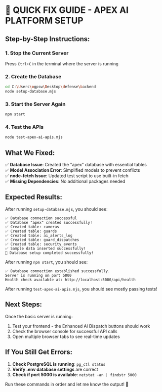 # 🚀 QUICK FIX GUIDE - APEX AI PLATFORM SETUP

## Step-by-Step Instructions:

### 1. **Stop the Current Server**
Press `Ctrl+C` in the terminal where the server is running

### 2. **Create the Database**
```bash
cd C:\Users\ogpsw\Desktop\defense\backend
node setup-database.mjs
```

### 3. **Start the Server Again**
```bash
npm start
```

### 4. **Test the APIs**
```bash
node test-apex-ai-apis.mjs
```

## What We Fixed:

✅ **Database Issue**: Created the "apex" database with essential tables  
✅ **Model Association Error**: Simplified models to prevent conflicts  
✅ **node-fetch Issue**: Updated test script to use built-in fetch  
✅ **Missing Dependencies**: No additional packages needed  

## Expected Results:

After running `setup-database.mjs`, you should see:
```
✅ Database connection successful
✅ Database "apex" created successfully!
✅ Created table: cameras
✅ Created table: guards
✅ Created table: ai_alerts_log
✅ Created table: guard_dispatches
✅ Created table: security_events
✅ Sample data inserted successfully!
🎉 Database setup completed successfully!
```

After running `npm start`, you should see:
```
✅ Database connection established successfully.
Server is running on port 5000
Health check available at: http://localhost:5000/api/health
```

After running `test-apex-ai-apis.mjs`, you should see mostly passing tests!

## Next Steps:

Once the basic server is running:
1. Test your frontend - the Enhanced AI Dispatch buttons should work
2. Check the browser console for successful API calls  
3. Open multiple browser tabs to see real-time updates

## If You Still Get Errors:

1. **Check PostgreSQL is running**: `pg_ctl status`
2. **Verify .env database settings** are correct
3. **Check if port 5000 is available**: `netstat -an | findstr 5000`

Run these commands in order and let me know the output! 🚀